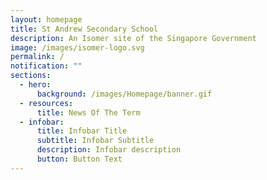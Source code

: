 ```yaml
---
layout: homepage
title: St Andrew Secondary School
description: An Isomer site of the Singapore Government
image: /images/isomer-logo.svg
permalink: /
notification: ""
sections:
  - hero:
      background: /images/Homepage/banner.gif
  - resources:
      title: News Of The Term
  - infobar:
      title: Infobar Title
      subtitle: Infobar Subtitle
      description: Infobar description
      button: Button Text
---
```

